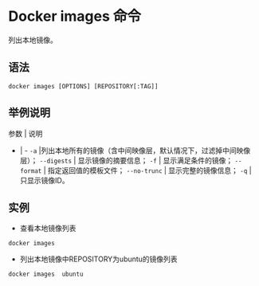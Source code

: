 # Docker images 命令

列出本地镜像。

## 语法

```
docker images [OPTIONS] [REPOSITORY[:TAG]]
```

## 举例说明

参数 | 说明
- | -
`-a` |列出本地所有的镜像（含中间映像层，默认情况下，过滤掉中间映像层）；
`--digests` | 显示镜像的摘要信息；
`-f` | 显示满足条件的镜像；
`--format` | 指定返回值的模板文件；
`--no-trunc` | 显示完整的镜像信息；
`-q` | 只显示镜像ID。


## 实例

- 查看本地镜像列表

```
docker images
```

- 列出本地镜像中REPOSITORY为ubuntu的镜像列表

```
docker images  ubuntu
```
